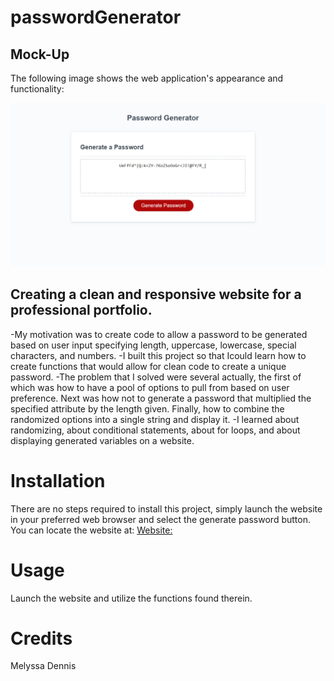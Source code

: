 # passwordGenerator

## Mock-Up

The following image shows the web application's appearance and functionality:

![portfolio image](./passGen.png)

## Creating a clean and responsive website for a professional portfolio.

-My motivation was to create code to allow a password to be generated based on user input specifying length, uppercase, lowercase, special characters, and numbers.
-I built this project so that Icould learn how to create functions that would allow for clean code to create a unique password.
-The problem that I solved were several actually, the first of which was how to have a pool of options to pull from based on user preference. Next was how not to generate a password that multiplied the specified attribute by the length given. Finally, how to combine the randomized options into a single string and display it.
-I learned about randomizing, about conditional statements, about for loops, and about displaying generated variables on a website.

# Installation

There are no steps required to install this project, simply launch the website in your preferred web browser and select the generate password button. You can locate the website at: [Website:](https://willowsmith.github.io/passwordGenerator/)

# Usage

Launch the website and utilize the functions found therein.

# Credits

Melyssa Dennis